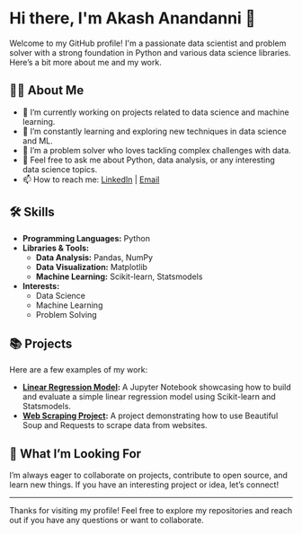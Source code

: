 # Hi there, I'm Akash Anandanni 👋

Welcome to my GitHub profile! I'm a passionate data scientist and problem solver with a strong foundation in Python and various data science libraries. Here’s a bit more about me and my work.

## 👨‍💻 About Me

- 🔭 I’m currently working on projects related to data science and machine learning.
- 🌱 I’m constantly learning and exploring new techniques in data science and ML.
- 🤔 I’m a problem solver who loves tackling complex challenges with data.
- 💬 Feel free to ask me about Python, data analysis, or any interesting data science topics.
- 📫 How to reach me: [LinkedIn](https://www.linkedin.com/in/akash-anandanni) | [Email](mailto:akash.anandanni@example.com)

## 🛠️ Skills

- **Programming Languages:** Python
- **Libraries & Tools:** 
  - **Data Analysis:** Pandas, NumPy
  - **Data Visualization:** Matplotlib
  - **Machine Learning:** Scikit-learn, Statsmodels
- **Interests:**
  - Data Science
  - Machine Learning
  - Problem Solving

## 📚 Projects

Here are a few examples of my work:

- **[Linear Regression Model](https://github.com/kashh56/Simple_liner_regression):** A Jupyter Notebook showcasing how to build and evaluate a simple linear regression model using Scikit-learn and Statsmodels.
- **[Web Scraping Project](https://github.com/kashh56/web-scraping):** A project demonstrating how to use Beautiful Soup and Requests to scrape data from websites.

## 🌟 What I’m Looking For

I’m always eager to collaborate on projects, contribute to open source, and learn new things. If you have an interesting project or idea, let’s connect!


---

Thanks for visiting my profile! Feel free to explore my repositories and reach out if you have any questions or want to collaborate.


